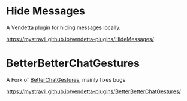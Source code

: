 # Hide Messages
A Vendetta plugin for hiding messages locally.

https://mystravil.github.io/vendetta-plugins/HideMessages/

# BetterBetterChatGestures
A Fork of [BetterChatGestures](https://github.com/acquitelol/better-chat-gestures), mainly fixes bugs.

https://mystravil.github.io/vendetta-plugins/BetterBetterChatGestures/